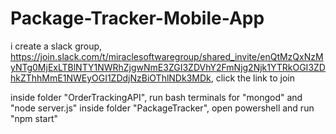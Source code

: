 # Package-Tracker-Mobile-App
i create a slack group, https://join.slack.com/t/miraclesoftwaregroup/shared_invite/enQtMzQxNzMyNTg0MjExLTBlNTY1NWRhZjgwNmE3ZGI3ZDVhY2FmNjg2Njk1YTRkOGI3ZDhkZThhMmE1NWEyOGI1ZDdjNzBiOThlNDk3MDk, click the link to join

inside folder "OrderTrackingAPI", run bash terminals for "mongod" and "node server.js"
inside folder "PackageTracker", open powershell and run "npm start"
